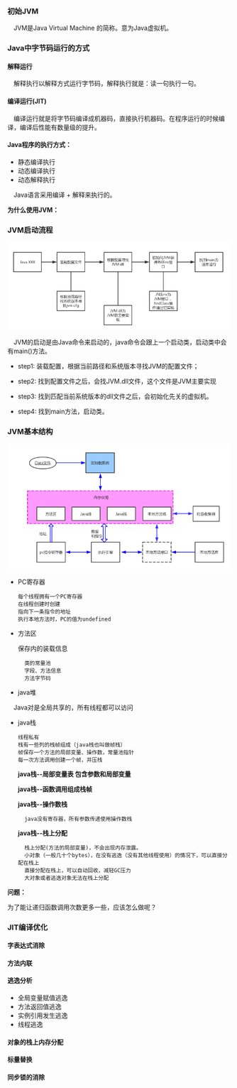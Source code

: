 ### 初始JVM
&ensp;&ensp;JVM是Java Virtual Machine 的简称。意为Java虚拟机。

### Java中字节码运行的方式
#### 解释运行
&ensp;&ensp;解释执行以解释方式运行字节码，解释执行就是：读一句执行一句。
#### 编译运行(JIT)
&ensp;&ensp;编译运行就是将字节码编译成机器码，直接执行机器码。在程序运行的时候编译，编译后性能有数量级的提升。

#### Java程序的执行方式：

 * 静态编译执行
 * 动态编译执行
 * 动态解释执行
 
 &ensp;&ensp;Java语言采用编译 + 解释来执行的。
 
 
**为什么使用JVM：**


### JVM启动流程
![image](https://github.com/FunCheney/concurrency/blob/master/src/md/jvm/image/JVM%E5%90%AF%E5%8A%A8%E6%B5%81%E7%A8%8B.jpg "JVM启动流程")

&ensp;&ensp;JVM的启动是由Java命令来启动的，java命令会跟上一个启动类，启动类中会有main()方法。

* step1: 装载配置，根据当前路径和系统版本寻找JVM的配置文件；

* step2: 找到配置文件之后，会找JVM.dll文件，这个文件是JVM主要实现

* step3: 找到匹配当前系统版本的dll文件之后，会初始化先关的虚拟机。

* step4: 找到main方法，启动类。

### JVM基本结构
![image](https://github.com/FunCheney/concurrency/blob/master/src/md/jvm/image/JVM%E5%9F%BA%E6%9C%AC%E7%BB%93%E6%9E%84.jpg "JVM基本结构")

* PC寄存器
     
      每个线程拥有一个PC寄存器
      在线程创建时创建
      指向下一条指令的地址
      执行本地方法时，PC的值为undefined

* 方法区    
 
  保存内的装载信息
  
        类的常量池
        字段、方法信息
        方法字节码
  
* java堆

&ensp;&ensp;Java对是全局共享的，所有线程都可以访问

* java栈
  
      线程私有
      栈有一些列的栈帧组成（java栈也叫做帧栈）
      帧保存一个方法的局部变量、操作数，常量池指针
      每一次方法调用创建一个帧，并压栈
             
   **java栈--局部变量表 包含参数和局部变量**
   
   **java栈--函数调用组成栈帧**    
   
   **java栈--操作数栈**
       
        java没有寄存器，所有参数传递使用操作数栈
        
   **java栈--栈上分配**
        
        栈上分配(方法的局部变量)，不会出现内存泄露。
        小对象（一般几十个bytes），在没有逃逸（没有其他线程使用）的情况下，可以直接分配在栈上
        直接分配在栈上，可以自动回收，减轻GC压力
        大对象或者逃逸对象无法在栈上分配
        
 **问题：**
 
 为了能让递归函数调用次数更多一些，应该怎么做呢？  


     
### JIT编译优化

#### 字表达式消除
#### 方法内联
#### 逃逸分析
* 全局变量赋值逃逸
* 方法返回值逃逸
* 实例引用发生逃逸
* 线程逃逸
#### 对象的栈上内存分配
#### 标量替换
#### 同步锁的消除